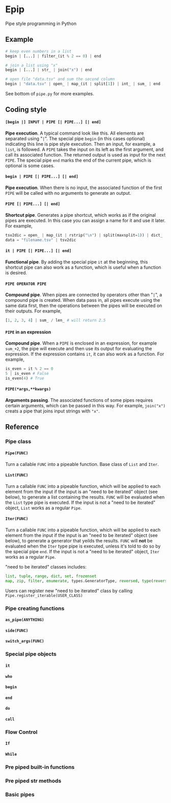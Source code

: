 # Epip
Pipe style programming in Python

## Example
```python
# keep even numbers in a list
begin | [...] | filter_(it % 2 == 0) | end

# join a list using "x"
begin | [...] | str_ | join("x") | end

# open file "data.tsv" and sum the second column
begin | "data.tsv" | open_ | map_(it | split[1]) | int_ | sum_ | end
```

See bottom of `pipe.py` for more examples.

## Coding style

#### `[begin |] INPUT | PIPE [| PIPE...] [| end]`
**Pipe execution**. A typical command look like this. All elements are separated using "`|`".
The special pipe `begin` (in this cases optional) indicating this line is pipe style execution.
Then an input, for example, a `list`, is followed. A `PIPE` takes the input on its left as the first argument,
and call its associated function. The returned output is used as input for the next `PIPE`.
The special pipe `end` marks the end of the current pipe, which is optional is some cases.

#### `begin | PIPE [| PIPE...] [| end]`
**Pipe execution**. When there is no input, the associated function of the first `PIPE` will be called with no arguments to generate an output.

#### `PIPE [| PIPE...] [| end]`
**Shortcut pipe**. Generates a pipe shortcut, which works as if the original pipes are executed.
In this case you can assign a name for it and use it later. For example,
```python
tsv2dic = open_ | map_(it | rstrip("\n") | split(maxsplit=1)) | dict_
data = "filename.tsv" | tsv2dic
```

#### `it | PIPE [| PIPE...] [| end]`
**Functional pipe**. By adding the special pipe `it` at the beginning, this shortcut pipe can also work as a function, which is useful when a function is desired.

#### `PIPE OPERATOR PIPE`
**Compound pipe**. When pipes are connected by operators other than "`|`", a compound pipe is created.
When data pass in, all pipes execute using the same data first, then the operations between the pipes will be executed on their outputs. For example,
```python
[1, 2, 3, 4] | sum_ / len_ # will return 2.5
```

#### `PIPE` in an expression
**Compound pipe**. When a `PIPE` is enclosed in an expression, for example `sum_+2`, the pipe will execute and then use its output for evaluating the expression.
If the expression contains `it`, it can also work as a function. For example,
```python
is_even = it % 2 == 0
5 | is_even # False
is_even(4) # True
```

#### `PIPE(*args,**kwargs)`
**Arguments passing**. The associated functions of some pipes requires certain arguments, which can be passed in this way.
For example, `join("x")` creats a pipe that joins input strings with `"x"`.

## Reference
### Pipe class
#### `Pipe(FUNC)`
Turn a callable `FUNC` into a pipeable function. Base class of `List` and `Iter`.

#### `List(FUNC)`
Turn a callable `FUNC` into a pipeable function, which will be applied to each element from the input if the input is an "need to be iterated" object (see below),
to generate a list containing the results. `FUNC` will be evaluated when the `List` type pipe is executed.
If the input is not a "need to be iterated" object, `List` works as a regular `Pipe`.

#### `Iter(FUNC)`
Turn a callable `FUNC` into a pipeable function, which will be applied to each element from the input if the input is an "need to be iterated" object (see below),
to generate a generator that yeilds the results. `FUNC` will **not** be evaluated when the `Iter` type pipe is executed, unless it's told to do so by the special pipe `end`.
If the input is not a "need to be iterated" object, `Iter` works as a regular `Pipe`.

"need to be iterated" classes includes:
```python
list, tuple, range, dict, set, frozenset
map, zip, filter, enumerate, types.GeneratorType, reversed, type(reversed([])), type(reversed(range(0)))
```
Users can register new "need to be iterated" class by calling `Pipe.register_iterable(USER_CLASS)`

### Pipe creating functions

#### `as_pipe(ANYTHING)`

#### `side(FUNC)`

#### `switch_args(FUNC)`

### Special pipe objects

#### `it`

#### `who`

#### `begin`

#### `end`

#### `do`

#### `call`


### Flow Control

#### `If`

#### `While`


### Pre piped built-in functions

### Pre piped str methods

### Basic pipes


